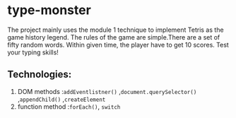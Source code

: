 # type-monster

The project mainly uses the module 1 technique to implement Tetris as the game history legend. The rules of the game are simple.There are a set of fifty random words. Within given time, the player have to get 10 scores. Test your typing skills!

## Technologies:
1. DOM methods
:`addEventlistner()`
,`document.querySelector()`
,`appendChild()`
,`createElement`
2. function method
:`forEach()`,
`switch`
